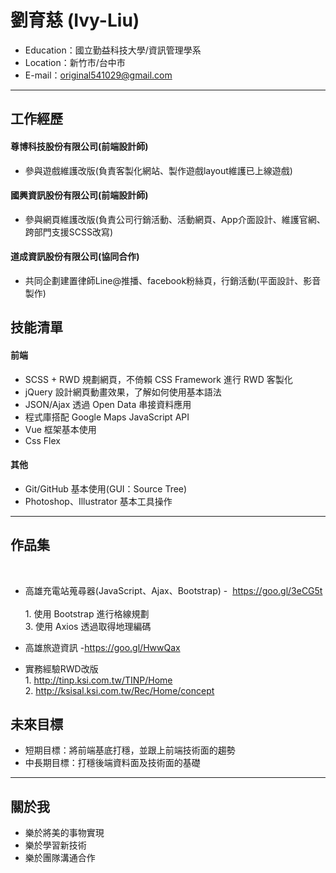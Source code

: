 # 劉育慈 (Ivy-Liu) #
* Education：國立勤益科技大學/資訊管理學系
* Location：新竹市/台中市
* E-mail：original541029@gmail.com
<hr>

## 工作經歷

#### 尊博科技股份有限公司(前端設計師)

 * 參與遊戲維護改版(負責客製化網站、製作遊戲layout維護已上線遊戲)
 
#### 國興資訊股份有限公司(前端設計師)

 * 參與網頁維護改版(負責公司行銷活動、活動網頁、App介面設計、維護官網、跨部門支援SCSS改寫)
 
#### 道成資訊股份有限公司(協同合作)

 * 共同企劃建置律師Line@推播、facebook粉絲頁，行銷活動(平面設計、影音製作)
 
## 技能清單

#### 前端

 * SCSS + RWD 規劃網頁，不倚賴 CSS Framework 進行 RWD 客製化
 * jQuery 設計網頁動畫效果，了解如何使用基本語法
 * JSON/Ajax 透過 Open Data 串接資料應用 
 * 程式庫搭配 Google Maps JavaScript API 
 * Vue 框架基本使用
 * Css Flex
  
#### 其他
 * Git/GitHub 基本使用(GUI：Source Tree)
 * Photoshop、Illustrator 基本工具操作
 
<hr>

## 作品集
  
* 高雄充電站蒐尋器(JavaScript、Ajax、Bootstrap) -  https://goo.gl/3eCG5t
  </br>1. 使用 Bootstrap 進行格線規劃
  </br>3. 使用 Axios 透過取得地理編碼   
* 高雄旅遊資訊 -https://goo.gl/HwwQax

* 實務經驗RWD改版
   </br>1. http://tinp.ksi.com.tw/TINP/Home
   </br>2. http://ksisal.ksi.com.tw/Rec/Home/concept


## 未來目標
 * 短期目標：將前端基底打穩，並跟上前端技術面的趨勢
 * 中長期目標：打穩後端資料面及技術面的基礎

<hr>

## 關於我

 * 樂於將美的事物實現
 * 樂於學習新技術 
 * 樂於團隊溝通合作

